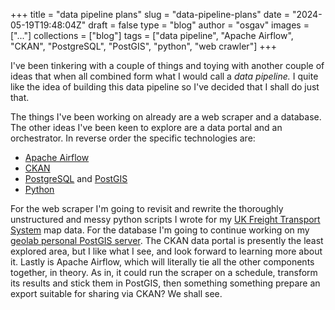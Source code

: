 
+++
title = "data pipeline plans"
slug = "data-pipeline-plans"
date = "2024-05-19T19:48:04Z"
draft = false
type = "blog"
author = "osgav"
images = ["..."]
collections = ["blog"]
tags = ["data pipeline", "Apache Airflow", "CKAN",  "PostgreSQL", "PostGIS", "python", "web crawler"]
+++

I've been tinkering with a couple of things and toying with another couple of ideas that when all combined form what I would call a *data pipeline.* I quite like the idea of building this data pipeline so I've decided that I shall do just that. 

The things I've been working on already are a web scraper and a database. The other ideas I've been keen to explore are a data portal and an orchestrator. In reverse order the specific technologies are:

- [Apache Airflow](https://airflow.apache.org/)
- [CKAN](https://ckan.org/)
- [PostgreSQL](https://www.postgresql.org/) and [PostGIS](https://postgis.net/)
- [Python](https://www.python.org/)

For the web scraper I'm going to revisit and rewrite the thoroughly unstructured and messy python scripts I wrote for my [UK Freight Transport System](/portfolio/uk-freight-transport-system.html) map data. For the database I'm going to continue working on my [geolab personal PostGIS server](/lab/geolab-postgis-server-manual.html). The CKAN data portal is presently the least explored area, but I like what I see, and look forward to learning more about it. Lastly is Apache Airflow, which will literally tie all the other components together, in theory. As in, it could run the scraper on a schedule, transform its results and stick them in PostGIS, then something something prepare an export suitable for sharing via CKAN? We shall see.

<!--more-->
